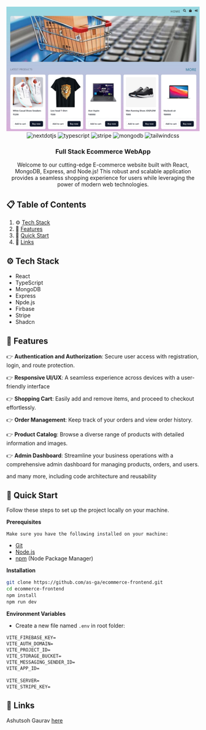 <div align="center">
  <br />
    <a href="https://github.com/as-ga/Ecommerce">
      <img src="public/home.jpg" alt="Project Banner">
    </a>
  <br />

  <div>
    <img src="https://img.shields.io/badge/-React_JS-black?style=for-the-badge&logoColor=white&logo=react&color=0088CC" alt="nextdotjs" />
    <img src="https://img.shields.io/badge/-TypeScript-black?style=for-the-badge&logoColor=white&logo=typescript&color=3178C6" alt="typescript" />
    <img src="https://img.shields.io/badge/-Stripe-black?style=for-the-badge&logoColor=white&logo=stripe&color=008CDD" alt="stripe" />
    <img src="https://img.shields.io/badge/-MongoDB-black?style=for-the-badge&logoColor=white&logo=mongodb&color=47A248" alt="mongodb" />
    <img src="https://img.shields.io/badge/-express-black?style=for-the-badge&logoColor=white&logo=express&color=000000" alt="tailwindcss" />

  </div>

<h3 align="center">Full Stack Ecommerce WebApp</h3>

   <div align="center">
     Welcome to our cutting-edge E-commerce website built with React, MongoDB, Express, and Node.js! This robust and scalable application provides a seamless shopping experience for users while leveraging the power of modern web technologies.
    </div>
</div>

## 📋 <a name="table">Table of Contents</a>

1. ⚙️ [Tech Stack](#tech-stack)
2. 🔋 [Features](#features)
3. 🤸 [Quick Start](#quick-start)
4. 🔗 [Links](#links)

## <a name="tech-stack">⚙️ Tech Stack</a>

- React
- TypeScript
- MongoDB
- Express
- Npde.js
- Firbase
- Stripe
- Shadcn

## <a name="features">🔋 Features</a>

👉 **Authentication and Authorization**: Secure user access with registration, login, and route protection.

👉 **Responsive UI/UX**: A seamless experience across devices with a user-friendly interface

👉 **Shopping Cart**: Easily add and remove items, and proceed to checkout effortlessly.

👉 **Order Management**: Keep track of your orders and view order history.

👉 **Product Catalog**:  Browse a diverse range of products with detailed information and images.

👉 **Admin Dashboard**: Streamline your business operations with a comprehensive admin dashboard for managing products, orders, and users. 

and many more, including code architecture and reusability

## <a name="quick-start">🤸 Quick Start</a>

Follow these steps to set up the project locally on your machine.

**Prerequisites**

    Make sure you have the following installed on your machine:

- [Git](https://git-scm.com/)
- [Node.js](https://nodejs.org/en)
- [npm](https://www.npmjs.com/) (Node Package Manager)


**Installation**

```bash
git clone https://github.com/as-ga/ecommerce-frontend.git
cd ecommerce-frontend
npm install
npm run dev
```

**Environment Variables**
- Create a new file named `.env` in root folder:

```env
VITE_FIREBASE_KEY=
VITE_AUTH_DOMAIN=
VITE_PROJECT_ID=
VITE_STORAGE_BUCKET=
VITE_MESSAGING_SENDER_ID=
VITE_APP_ID=

VITE_SERVER=
VITE_STRIPE_KEY=
```


## <a name="links">🔗 Links</a>

Ashutsoh Gaurav [here](https://www.linkedin.com/in/ashutosh-li)